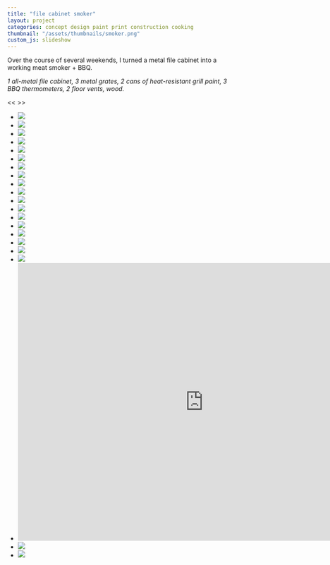 ```yaml
---
title: "file cabinet smoker"
layout: project
categories: concept design paint print construction cooking
thumbnail: "/assets/thumbnails/smoker.png"
custom_js: slideshow
---
```


Over the course of several weekends, I turned a metal file cabinet into a working meat smoker + BBQ. 

_1 all-metal file cabinet, 3 metal grates, 2 cans of heat-resistant grill paint, 3 BBQ thermometers, 2 floor vents, wood._

<div class="slideshow">
  <span class="button prevButton"> << </span>
  <span class="button nextButton"> >> </span>
  <ul>
    <li class="slideshow-image"><img src="{{ site.url }}/assets/filesmoker/1.jpg" /></li>
    <li class="slideshow-image"><img src="{{ site.url }}/assets/filesmoker/2.jpg" /></li>
    <li class="slideshow-image"><img src="{{ site.url }}/assets/filesmoker/3.jpg" /></li>
    <li class="slideshow-image"><img src="{{ site.url }}/assets/filesmoker/4.jpg" /></li>
    <li class="slideshow-image"><img src="{{ site.url }}/assets/filesmoker/5.jpg" /></li>
    <li class="slideshow-image"><img src="{{ site.url }}/assets/filesmoker/6.jpg" /></li>
    <li class="slideshow-image"><img src="{{ site.url }}/assets/filesmoker/7.jpg" /></li>
    <li class="slideshow-image"><img src="{{ site.url }}/assets/filesmoker/9.jpg" /></li>
    <li class="slideshow-image"><img src="{{ site.url }}/assets/filesmoker/10.jpg" /></li>
    <li class="slideshow-image"><img src="{{ site.url }}/assets/filesmoker/11.jpg" /></li>
    <li class="slideshow-image"><img src="{{ site.url }}/assets/filesmoker/12.jpg" /></li>
    <li class="slideshow-image"><img src="{{ site.url }}/assets/filesmoker/13.jpg" /></li>
    <li class="slideshow-image"><img src="{{ site.url }}/assets/filesmoker/15.jpg" /></li>
    <li class="slideshow-image"><img src="{{ site.url }}/assets/filesmoker/16.jpg" /></li>
    <li class="slideshow-image"><img src="{{ site.url }}/assets/filesmoker/15a.jpg" /></li>
    <li class="slideshow-image"><img src="{{ site.url }}/assets/filesmoker/17.jpg" /></li>
    <li class="slideshow-image"><img src="{{ site.url }}/assets/filesmoker/18.jpg" /></li>
    <li class="slideshow-image"><img src="{{ site.url }}/assets/filesmoker/15b.jpg" /></li>
    <li><iframe width="840" height="630" src="https://www.youtube.com/embed/JdYlvx5l3zI" frameborder="0" allowfullscreen></iframe></li>
    <li class="slideshow-image"><img src="{{ site.url }}/assets/filesmoker/19.jpg" /></li>
    <li class="slideshow-image"><img src="{{ site.url }}/assets/filesmoker/20.jpg" /></li>
  </ul>
</div>
